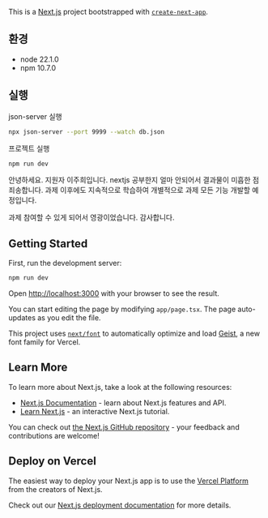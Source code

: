 This is a [Next.js](https://nextjs.org) project bootstrapped with [`create-next-app`](https://nextjs.org/docs/app/api-reference/cli/create-next-app).

## 환경

- node 22.1.0
- npm 10.7.0

## 실행

json-server 실행

```bash
npx json-server --port 9999 --watch db.json
```

프로젝트 실행

```bash
npm run dev
```

안녕하세요. 지원자 이주희입니다.
nextjs 공부한지 얼마 안되어서 결과물이 미흡한 점 죄송합니다.
과제 이후에도 지속적으로 학습하여 개별적으로 과제 모든 기능 개발할 예정입니다.

과제 참여할 수 있게 되어서 영광이었습니다.
감사합니다.

## Getting Started

First, run the development server:

```bash
npm run dev
```

Open [http://localhost:3000](http://localhost:3000) with your browser to see the result.

You can start editing the page by modifying `app/page.tsx`. The page auto-updates as you edit the file.

This project uses [`next/font`](https://nextjs.org/docs/app/building-your-application/optimizing/fonts) to automatically optimize and load [Geist](https://vercel.com/font), a new font family for Vercel.

## Learn More

To learn more about Next.js, take a look at the following resources:

- [Next.js Documentation](https://nextjs.org/docs) - learn about Next.js features and API.
- [Learn Next.js](https://nextjs.org/learn) - an interactive Next.js tutorial.

You can check out [the Next.js GitHub repository](https://github.com/vercel/next.js) - your feedback and contributions are welcome!

## Deploy on Vercel

The easiest way to deploy your Next.js app is to use the [Vercel Platform](https://vercel.com/new?utm_medium=default-template&filter=next.js&utm_source=create-next-app&utm_campaign=create-next-app-readme) from the creators of Next.js.

Check out our [Next.js deployment documentation](https://nextjs.org/docs/app/building-your-application/deploying) for more details.
